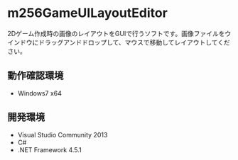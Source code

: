 # m256GameUILayoutEditor

2Dゲーム作成時の画像のレイアウトをGUIで行うソフトです。画像ファイルをウインドウにドラッグアンドドロップして、マウスで移動してレイアウトしてください。

## 動作確認環境

- Windows7 x64

## 開発環境

- Visual Studio Community 2013
- C#
- .NET Framework 4.5.1

